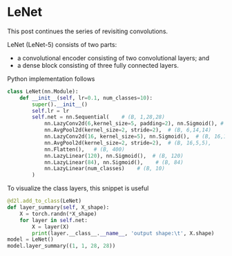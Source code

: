 # LeNet

This post continues the series of revisiting convolutions.

LeNet (LeNet-5) consists of two parts:

- a convolutional encoder consisting of two convolutional layers; and
- a dense block consisting of three fully connected layers.

Python implementation follows 

```python
class LeNet(nn.Module):
    def __init__(self, lr=0.1, num_classes=10):
        super().__init__()
        self.lr = lr
        self.net = nn.Sequential(    # (B, 1,28,28)
            nn.LazyConv2d(6,kernel_size=5, padding=2), nn.Sigmoid(), # (B, 6,28,28)
            nn.AvgPool2d(kernel_size=2, stride=2),  # (B, 6,14,14)
            nn.LazyConv2d(16, kernel_size=5), nn.Sigmoid(),  # (B, 16,10,10)
            nn.AvgPool2d(kernel_size=2, stride=2),  # (B, 16,5,5),
            nn.Flatten(),   # (B, 400)
            nn.LazyLinear(120), nn.Sigmoid(),  # (B, 120)
            nn.LazyLinear(84), nn.Sigmoid(),    # (B, 84)
            nn.LazyLinear(num_classes)    # (B, 10)
        )
```

To visualize the class layers, this snippet is useful

```python
@d2l.add_to_class(LeNet)
def layer_summary(self, X_shape):
    X = torch.randn(*X_shape)
    for layer in self.net:
        X = layer(X)
        print(layer.__class__.__name__, 'output shape:\t', X.shape)
model = LeNet()
model.layer_summary((1, 1, 28, 28))
```
